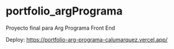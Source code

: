 # portfolio_argPrograma
Proyecto final para Arg Programa Front End


Deploy: https://portfolio-arg-programa-calumarquez.vercel.app/
